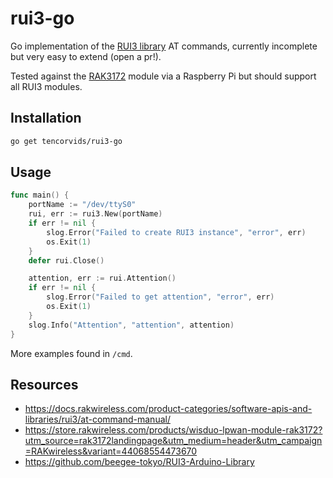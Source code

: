 # rui3-go

Go implementation of the [RUI3 library](https://docs.rakwireless.com/product-categories/software-apis-and-libraries/rui3/at-command-manual/) AT commands, currently incomplete but very easy to extend (open a pr!).

Tested against the [RAK3172](https://store.rakwireless.com/products/wisduo-lpwan-module-rak3172?utm_source=rak3172landingpage&utm_medium=header&utm_campaign=RAKwireless&variant=44068554473670) module via a Raspberry Pi but should support all RUI3 modules.

## Installation

```bash
go get tencorvids/rui3-go
```

## Usage

```go
func main() {
	portName := "/dev/ttyS0"
	rui, err := rui3.New(portName)
	if err != nil {
		slog.Error("Failed to create RUI3 instance", "error", err)
		os.Exit(1)
	}
	defer rui.Close()

	attention, err := rui.Attention()
	if err != nil {
		slog.Error("Failed to get attention", "error", err)
		os.Exit(1)
	}
	slog.Info("Attention", "attention", attention)
}
```

More examples found in `/cmd`.

## Resources

- https://docs.rakwireless.com/product-categories/software-apis-and-libraries/rui3/at-command-manual/
- https://store.rakwireless.com/products/wisduo-lpwan-module-rak3172?utm_source=rak3172landingpage&utm_medium=header&utm_campaign=RAKwireless&variant=44068554473670
- https://github.com/beegee-tokyo/RUI3-Arduino-Library
